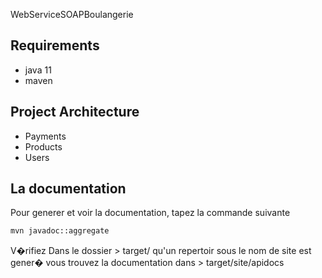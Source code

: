 WebServiceSOAPBoulangerie

## Requirements
* java 11 
* maven

## Project Architecture
* Payments
* Products
* Users

## La documentation
Pour generer et voir la documentation, tapez la commande suivante 

```bash
mvn javadoc::aggregate
```

V�rifiez Dans le dossier > target/ qu'un repertoir sous le nom de site est gener�
vous trouvez la documentation dans > target/site/apidocs